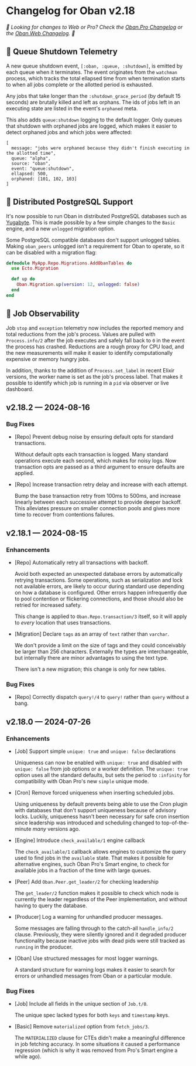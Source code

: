 # Changelog for Oban v2.18

_🌟 Looking for changes to Web or Pro? Check the [Oban.Pro Changelog][opc] or the [Oban.Web
Changelog][owc]. 🌟_

## 🔭 Queue Shutdown Telemetry

A new queue shutdown event, `[:oban, :queue, :shutdown]`, is emitted by each queue when it
terminates. The event originates from the `watchman` process, which tracks the total ellapsed time
from when termination starts to when all jobs complete or the allotted period is exhausted.

Any jobs that take longer than the `:shutdown_grace_period` (by default 15 seconds) are brutally
killed and left as orphans. The ids of jobs left in an executing state are listed in the event's
`orphaned` meta.

This also adds `queue:shutdown` logging to the default logger. Only queues that shutdown with
orphaned jobs are logged, which makes it easier to detect orphaned jobs and which jobs were
affected:

```
[
  message: "jobs were orphaned because they didn't finish executing in the allotted time",
  queue: "alpha",
  source: "oban",
  event: "queue:shutdown",
  ellapsed: 500,
  orphaned: [101, 102, 103]
]
```

## 🚚 Distributed PostgreSQL Support

It's now possible to run Oban in distributed PostgreSQL databases such as [Yugabyte][yuga]. This
is made possible by a few simple changes to the `Basic` engine, and a new `unlogged` migration
option.

Some PostgreSQL compatible databases don't support unlogged tables. Making `oban_peers` unlogged
isn't a requirement for Oban to operate, so it can be disabled with a migration flag:

```elixir
defmodule MyApp.Repo.Migrations.AddObanTables do
  use Ecto.Migration

  def up do
    Oban.Migration.up(version: 12, unlogged: false)
  end
end
```

[yuga]: https://www.yugabyte.com/

## 🧠 Job Observability 

Job `stop` and `exception` telemetry now includes the reported memory and total reductions from
the job's process. Values are pulled with `Process.info/2` after the job executes and safely fall
back to `0` in the event the process has crashed. Reductions are a rough proxy for CPU load, and
the new measurements will make it easier to identify computationally expensive or memory hungry
jobs.

In addition, thanks to the addition of `Process.set_label` in recent Elixir versions, the worker
name is set as the job's process label. That makes it possible to identify which job is running in
a `pid` via observer or live dashboard.

## v2.18.2 — 2024-08-16

### Bug Fixes

- [Repo] Prevent debug noise by ensuring default opts for standard transactions.

  Without default opts each transaction is logged. Many standard operations execute each second,
  which makes for noisy logs. Now transaction opts are passed as a third argument to ensure
  defaults are applied.

- [Repo] Increase transaction retry delay and increase with each attempt.

  Bump the base transaction retry from 100ms to 500ms, and increase linearly between each
  successive attempt to provide deeper backoff. This alleviates pressure on smaller connection
  pools and gives more time to recover from contentions failures.

## v2.18.1 — 2024-08-15

### Enhancements

- [Repo] Automatically retry all transactions with backoff.

  Avoid both expected an unexpected database errors by automatically retrying transactions. Some
  operations, such as serialization and lock not available errors, are likely to occur during
  standard use depending on how a database is configured. Other errors happen infrequently due to
  pool contention or flickering connections, and those should also be retried for increased
  safety.

  This change is applied to `Oban.Repo.transaction/3` itself, so it will apply to _every_ location
  that uses transactions.

- [Migration] Declare `tags` as an array of `text` rather than `varchar`.

  We don't provide a limit on the size of tags and they could conceivably be larger than 256
  characters. Externally the types are interchangeable, but internally there are minor advantages
  to using the text type.

  There isn't a new migration; this change is only for new tables.

### Bug Fixes

- [Repo] Correctly dispatch `query!/4` to `query!` rather than `query` without a bang.

## v2.18.0 — 2024-07-26

### Enhancements

- [Job] Support simple `unique: true` and `unique: false` declarations

  Uniqueness can now be enabled with `unique: true` and disabled with `unique: false` from job
  options or a worker definition. The `unique: true` option uses all the standard defaults, but
  sets the period to `:infinity` for compatibility with Oban Pro's new `simple` unique mode.

- [Cron] Remove forced uniqueness when inserting scheduled jobs.

  Using uniqueness by default prevents being able to use the Cron plugin with databases that don't
  support uniqueness because of advisory locks. Luckily, uniqueness hasn't been necessary for safe
  cron insertion since leadership was introduced and scheduling changed to top-of-the-minute
  _many_ versions ago.

- [Engine] Introduce `check_available/1` engine callback

  The `check_available/1` callback allows engines to customize the query used to find jobs in the
  `available` state. That makes it possible for alternative engines, such Oban Pro's Smart engine,
  to check for available jobs in a fraction of the time with large queues.

- [Peer] Add `Oban.Peer.get_leader/2` for checking leadership

  The `get_leader/2` function makes it possible to check which node is currently the leader
  regardless of the Peer implementation, and without having to query the database.

- [Producer] Log a warning for unhandled producer messages.

  Some messages are falling through to the catch-all `handle_info/2` clause. Previously, they were
  silently ignored and it degraded producer functionality because inactive jobs with dead pids
  were still tracked as `running` in the producer.

- [Oban] Use structured messages for most logger warnings.

  A standard structure for warning logs makes it easier to search for errors or unhandled messages
  from Oban or a particular module.

### Bug Fixes

- [Job] Include all fields in the unique section of `Job.t/0`.

  The unique spec lacked types for both `keys` and `timestamp` keys.

- [Basic] Remove `materialized` option from `fetch_jobs/3`.

  The `MATERIALIZED` clause for CTEs didn't make a meaningful difference in job fetching accuracy.
  In some situations it caused a performance regression (which is why it was removed from Pro's
  Smart engine a while ago).

[opc]: https://getoban.pro/docs/pro/changelog.html
[owc]: https://getoban.pro/docs/web/changelog.html
[prv]: https://hexdocs.pm/oban/2.17.12/changelog.html
